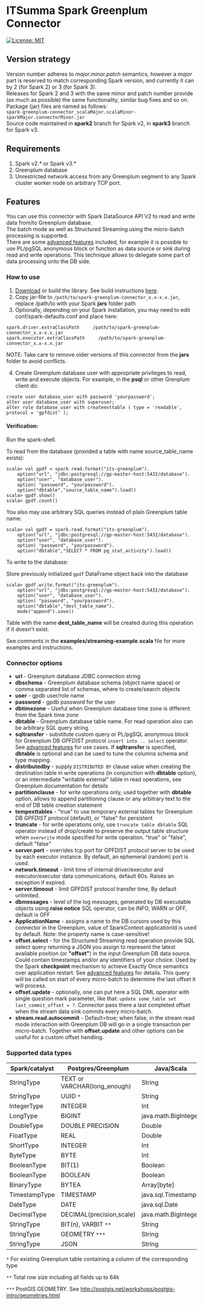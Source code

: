 # ITSumma Spark Greenplum Connector
[![License: MIT](https://img.shields.io/badge/License-MIT-yellow.svg)](https://opensource.org/licenses/MIT)

## Version strategy

Version number adheres to *major.minor.patch* semantics, however a *major* part is reserved to match
corresponding Spark version, and currently it can by 2 (for Spark 2) or 3 (for Spark 3).  
Releases for Spark 2 and 3 with the same minor and patch number 
provide (as much as possible) the same functionality, similar bug fixes and so on.  
Package (jar) files are named as follows:  
`spark-greenplum-connector_scalaMajor.scalaMinor-sparkMajor.connectorMinor.jar`  
Source code maintained in **spark2** branch for Spark v2, in **spark3** branch for Spark v3.

## Requirements

1. Spark v2.* or Spark v3.*
2. Greenplum database
3. Unrestricted network access from any Greenplum segment to any Spark cluster worker node on arbitrary TCP port.

## Features

You can use this connector with Spark DataSource API V2 to read and write data from/to Greenplum database.  
The batch mode as well as Structured Streaming using the micro-batch processing is supported.  
There are some [advanced features](Advanced-usage.md) included, for example it is possible to use PL/pgSQL anonymous block 
or function as data source or sink during read and write operations.
This technique allows to delegate some part of data processing onto the DB side.

### How to use

1. [Download](https://github.com/itsumma/spark-greenplum-connector/releases/download/v2.1.0/spark-greenplum-connector_2.11-2.1.jar) or build the library. See build instructions [here](BUILD.md).
2. Copy jar-file to `/path/to/spark-greenplum-connector_x.x-x.x.jar`, replace /path/to with your Spark **jars** folder path
3. Optionally, depending on your Spark installation, you may need to edit conf/spark-defaults.conf and place here:
```
spark.driver.extraClassPath     /path/to/spark-greenplum-connector_x.x-x.x.jar
spark.executor.extraClassPath     /path/to/spark-greenplum-connector_x.x-x.x.jar
```
NOTE: Take care to remove older versions of this connector from the **jars** folder to avoid conflicts.

4. Create Greenplum database user with appropriate privileges to read, write and execute objects. For example, in the **psql** or other Grenplum client do:
```
create user database_user with password 'yourpassword';
alter user database_user with superuser;
alter role database_user with createexttable ( type = 'readable', protocol = 'gpfdist' );
```

#### Verification:
Run the spark-shell.

To read from the database (provided a table with name source_table_name exists):
```
scala> val gpdf = spark.read.format("its-greenplum").
    option("url", "jdbc:postgresql://gp-master-host:5432/database").
    option("user", "database_user").
    option( "password", "yourpassword").
    option("dbtable","source_table_name").load()
scala> gpdf.show()
scala> gpdf.count()
```

You also may use arbitrary SQL queries instead of plain Greenplum table name: 
```
scala> val gpdf = spark.read.format("its-greenplum").
    option("url", "jdbc:postgresql://gp-master-host:5432/database").
    option("user", "database_user").
    option( "password", "yourpassword").
    option("dbtable","SELECT * FROM pg_stat_activity").load()
```

To write to the database:

Store previously initialized `gpdf` DataFrame object back into the database
```
scala> gpdf.write.format("its-greenplum").
    option("url", "jdbc:postgresql://gp-master-host:5432/database").
    option("user", "database_user").
    option( "password", "yourpassword").
    option("dbtable","dest_table_name").
    mode("append").save()
```
Table with the name **dest_table_name** will be created during this operation if it doesn't exist. 

See comments in the **examples/streaming-example.scala** file for more examples and instructions.

### Connector options

 - **url** - Greenplum database JDBC connection string
 - **dbschema** - Greenplum database schema (object name space) or comma separated list of schemas, where to create/search objects
 - **user** - gpdb user/role name
 - **password** - gpdb password for the user
 - **dbtimezone** - Useful when Greenplum database time zone is different from the Spark time zone
 - **dbtable** - Greenplum database table name. For read operation also can be arbitrary SQL query string.
 - **sqltransfer** - substitute custom query or PL/pgSQL anonymous block for Greenplum DB *GPFDIST* protocol `insert into .. select` operator. See [advanced features](Advanced-usage.md) for use cases. If **sqltransfer** is specified, **dbtable** is optional and can be used to tune the columns schema and type mapping.
 - **distributedby** - supply `DISTRIBUTED BY` clause value when creating the destination table in write operations (in conjunction with **dbtable** option), or an intermediate "writable external" table in read operations, see Greenplum documentation for details
 - **partitionclause** - for write operations only, used together with **dbtable** option, allows to append partitioning clause or any arbitrary text to the end of DB table creation statement
 - **tempexttables** - "true" to use temporary external tables for Greenplum DB *GPFDIST* protocol (default), or "false" for persistent  
 - **truncate** - for write operations only, use `truncate table dbtable` SQL operator instead of drop/create to preserve the output table structure when `overwrite` mode specified for write operation. "true" or "false", default "false"
 - **server.port** - overrides tcp port for GPFDIST protocol server to be used by each executor instance. By default, an ephemeral (random) port is used. 
 - **network.timeout** - limit time of internal driver/executor and executor/executor data communications, default 60s. Raises an exception if expired.
 - **server.timeout** - limit GPFDIST protocol transfer time, By default unlimited.
 - **dbmessages** - level of the log messages, generated by DB executable objects using **raise notice** SQL operator, can be INFO, WARN or OFF, default is OFF
 - **ApplicationName** - assigns a name to the DB cursors used by this connector in the Greenplum, value of SparkContext.applicationId is used by default. Note: the property name is case-sensitive!
 - **offset.select** - for the Structured Streaming read operation provide SQL select query returning a JSON you assign to represent the latest available position (or **"offset"**) in the input Greenplum DB data source. Could contain timestamps and/or any identifiers of your choice. Used by the Spark **checkpoint** mechanism to achieve Exactly Once semantics over application restart. See [advanced features](Advanced-usage.md) for details. This query will be called on start of every micro-batch to determine the last offset it will process. 
 - **offset.update** - optionally, one can put here a SQL DML operator with single question mark parameter, like that: `update some_table set last_commit_offset = ?`. Connector pass there a last completed offset when the stream data sink commits every micro-batch.
 - **stream.read.autocommit** - Default=true; when false, in the stream read mode interaction with Greenplum DB will go in a single transaction per micro-batch. Together with **offset.update** and other options can be useful for a custom offset handling. 


### Supported data types

|Spark/catalyst| Postgres/Greenplum           |Java/Scala          |
|--------------|------------------------------|--------------------|
|StringType    | TEXT or VARCHAR(long_enough) |String              |
|StringType    | UUID `*`                     |String              |
|IntegerType   | INTEGER                      |Int                 |
|LongType      | BIGINT                       |java.math.BigInteger|
|DoubleType    | DOUBLE PRECISION             |Double              |
|FloatType     | REAL                         |Double              |
|ShortType     | INTEGER                      |Int                 |
|ByteType      | BYTE                         |Int                 |
|BooleanType   | BIT(1)                       |Boolean             |
|BooleanType   | BOOLEAN                      |Boolean             |
|BinaryType    | BYTEA                        |Array[byte]         |
|TimestampType | TIMESTAMP                    |java.sql.Timestamp  |
|DateType      | DATE                         |java.sql.Date       |
|DecimalType   | DECIMAL(precision,scale)     |java.math.BigInteger|
|StringType    | BIT(n), VARBIT `**`          |String              |
|StringType    | GEOMETRY `***`               |String              |
|StringType    | JSON                         |String              |

 `*` For existing Greenplum table containing a column of the corresponding type
 
 `**`  Total row size including all fields up to 64k
 
 `***` PostGIS GEOMETRY. See http://postgis.net/workshops/postgis-intro/geometries.html
